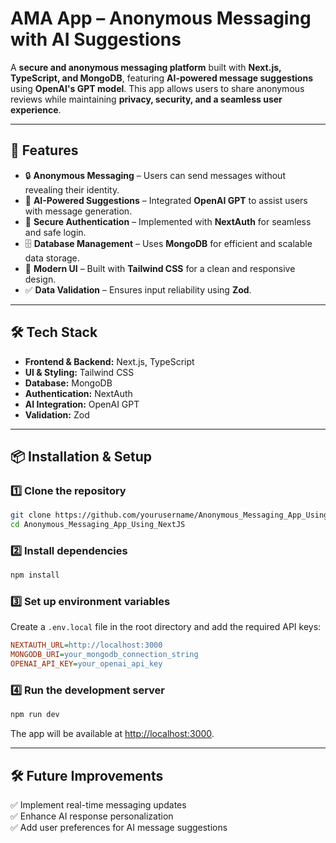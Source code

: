 # AMA App – Anonymous Messaging with AI Suggestions  

A **secure and anonymous messaging platform** built with **Next.js, TypeScript, and MongoDB**, featuring **AI-powered message suggestions** using **OpenAI's GPT model**. This app allows users to share anonymous reviews while maintaining **privacy, security, and a seamless user experience**.  

---

## 🚀 Features  
- 🔒 **Anonymous Messaging** – Users can send messages without revealing their identity.  
- 🤖 **AI-Powered Suggestions** – Integrated **OpenAI GPT** to assist users with message generation.  
- 🔑 **Secure Authentication** – Implemented with **NextAuth** for seamless and safe login.  
- 🗄️ **Database Management** – Uses **MongoDB** for efficient and scalable data storage.  
- 🎨 **Modern UI** – Built with **Tailwind CSS** for a clean and responsive design.  
- ✅ **Data Validation** – Ensures input reliability using **Zod**.  

---

## 🛠️ Tech Stack  
- **Frontend & Backend:** Next.js, TypeScript  
- **UI & Styling:** Tailwind CSS  
- **Database:** MongoDB  
- **Authentication:** NextAuth  
- **AI Integration:** OpenAI GPT  
- **Validation:** Zod  

---

## 📦 Installation & Setup  

### 1️⃣ Clone the repository  
```bash
git clone https://github.com/yourusername/Anonymous_Messaging_App_Using_NextJS.git
cd Anonymous_Messaging_App_Using_NextJS
```

### 2️⃣ Install dependencies  
```bash
npm install
```

### 3️⃣ Set up environment variables  
Create a `.env.local` file in the root directory and add the required API keys:  

```ini
NEXTAUTH_URL=http://localhost:3000
MONGODB_URI=your_mongodb_connection_string
OPENAI_API_KEY=your_openai_api_key
```

### 4️⃣ Run the development server  
```bash
npm run dev
```
The app will be available at [http://localhost:3000](http://localhost:3000).  

---

## 🛠️ Future Improvements  
✅ Implement real-time messaging updates  
✅ Enhance AI response personalization  
✅ Add user preferences for AI message suggestions  
